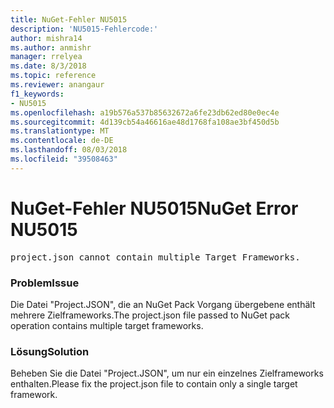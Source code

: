 ```yaml
---
title: NuGet-Fehler NU5015
description: 'NU5015-Fehlercode:'
author: mishra14
ms.author: anmishr
manager: rrelyea
ms.date: 8/3/2018
ms.topic: reference
ms.reviewer: anangaur
f1_keywords:
- NU5015
ms.openlocfilehash: a19b576a537b85632672a6fe23db62ed80e0ec4e
ms.sourcegitcommit: 4d139cb54a46616ae48d1768fa108ae3bf450d5b
ms.translationtype: MT
ms.contentlocale: de-DE
ms.lasthandoff: 08/03/2018
ms.locfileid: "39508463"
---
```

# <a name="nuget-error-nu5015"></a><span data-ttu-id="f4a13-103">NuGet-Fehler NU5015</span><span class="sxs-lookup"><span data-stu-id="f4a13-103">NuGet Error NU5015</span></span>
<pre>project.json cannot contain multiple Target Frameworks.</pre>

### <a name="issue"></a><span data-ttu-id="f4a13-104">Problem</span><span class="sxs-lookup"><span data-stu-id="f4a13-104">Issue</span></span>

<span data-ttu-id="f4a13-105">Die Datei "Project.JSON", die an NuGet Pack Vorgang übergebene enthält mehrere Zielframeworks.</span><span class="sxs-lookup"><span data-stu-id="f4a13-105">The project.json file passed to NuGet pack operation contains multiple target frameworks.</span></span>


### <a name="solution"></a><span data-ttu-id="f4a13-106">Lösung</span><span class="sxs-lookup"><span data-stu-id="f4a13-106">Solution</span></span>

<span data-ttu-id="f4a13-107">Beheben Sie die Datei "Project.JSON", um nur ein einzelnes Zielframeworks enthalten.</span><span class="sxs-lookup"><span data-stu-id="f4a13-107">Please fix the project.json file to contain only a single target framework.</span></span>

